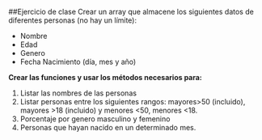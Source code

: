 ##Ejercicio de clase
Crear un array que almacene los siguientes datos de diferentes personas (no hay un límite):
* Nombre
* Edad
* Genero
* Fecha Nacimiento (día, mes y año)

**Crear las funciones y usar los métodos necesarios para:**
1. Listar las nombres de las personas
2. Listar personas entre los siguientes rangos: mayores>50 (incluido), mayores >18 (incluido) y menores <50, menores <18.
3. Porcentaje por genero masculino y femenino
4. Personas que hayan nacido en un determinado mes.